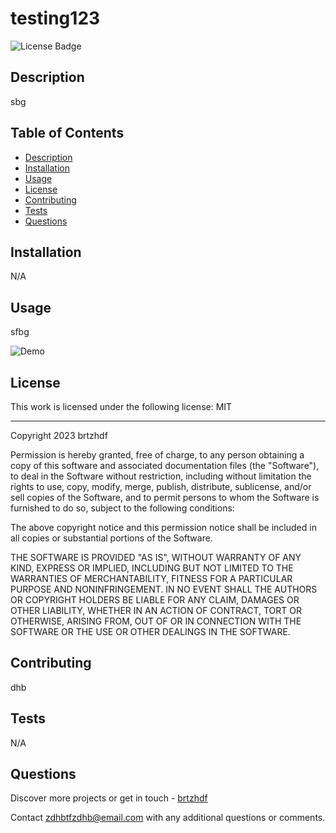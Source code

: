 
# testing123

![License Badge](https://img.shields.io/badge/License-MIT-green?labelColor=434343)

## Description

sbg

## Table of Contents

* [Description](#Description)
* [Installation](#Installation)
* [Usage](#Usage)
* [License](#License)
* [Contributing](#Contributing)
* [Tests](#Tests)
* [Questions](#Questions)

## Installation

N/A



## Usage

sfbg



![Demo](zddbhthb)

## License

This work is licensed under the following license: MIT

---


Copyright 2023 brtzhdf

Permission is hereby granted, free of charge, to any person obtaining a copy of this software and associated documentation files (the "Software"), to deal in the Software without restriction, including without limitation the rights to use, copy, modify, merge, publish, distribute, sublicense, and/or sell copies of the Software, and to permit persons to whom the Software is furnished to do so, subject to the following conditions:
            
The above copyright notice and this permission notice shall be included in all copies or substantial portions of the Software.
            
THE SOFTWARE IS PROVIDED "AS IS", WITHOUT WARRANTY OF ANY KIND, EXPRESS OR IMPLIED, INCLUDING BUT NOT LIMITED TO THE WARRANTIES OF MERCHANTABILITY, FITNESS FOR A PARTICULAR PURPOSE AND NONINFRINGEMENT. IN NO EVENT SHALL THE AUTHORS OR COPYRIGHT HOLDERS BE LIABLE FOR ANY CLAIM, DAMAGES OR OTHER LIABILITY, WHETHER IN AN ACTION OF CONTRACT, TORT OR OTHERWISE, ARISING FROM, OUT OF OR IN CONNECTION WITH THE SOFTWARE OR THE USE OR OTHER DEALINGS IN THE SOFTWARE.
    


## Contributing

dhb

## Tests

N/A



## Questions

Discover more projects or get in touch - [brtzhdf](https://github.com/brtzhdf "My GitHub Profile")

Contact <zdhbtfzdhb@email.com> with any additional questions or comments.

